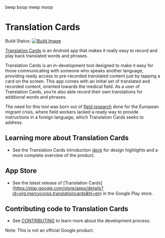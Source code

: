 beep boop meep moop

# Translation Cards
Build Status: [![Build Image](https://snap-ci.com/translation-cards/translation-cards/branch/master/build_image)](https://snap-ci.com/translation-cards/translation-cards/branch/master)

[Translation Cards](https://docs.google.com/presentation/d/1tfcNIJqS5TwKk7dqSYu5L1nXv-l-UmeBWa1EgwHMDVQ/edit?usp=drive_web) is an Android app that makes it really easy to record and play back translated words and phrases.

Translation Cards is an in-development tool designed to make it easy for those communicating with someone who speaks another language, providing ready access to pre-recorded translated content just by tapping a card on the screen. This app comes with an initial set of translated and recorded content, oriented towards the medical field. As a user of Translation Cards, you’re also able record their own translations for additional words and phrases.

The need for this tool was born out of [field research](https://docs.google.com/presentation/d/1lGP95eSvFrQCUTDu2Q4zG1K9vSB6X8lY7cxzyFy9CbU/edit#slide=id.p) done for the European migrant crisis, where field workers lacked a ready way to provide instructions in a foreign language, which Translation Cards seeks to address.


## Learning more about Translation Cards

* See the Translation Cards introduction  [deck](https://docs.google.com/presentation/d/1tfcNIJqS5TwKk7dqSYu5L1nXv-l-UmeBWa1EgwHMDVQ/edit#slide=id.p) for design highlights and a more complete overview of the product.

## App Store

* See the latest release of [Translation Cards] (https://play.google.com/store/apps/details?id=org.mercycorps.translationcards&hl=en) in the Google Play store.

## Contributing code to Translation Cards

* See [CONTRIBUTING](https://github.com/translation-cards/translation-cards/blob/master/CONTRIBUTING.md) to learn more about the development process.

Note: This is not an official Google product.
